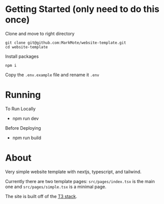 # Getting Started (only need to do this once)
Clone and move to right directory 
```
git clone git@github.com:MarkMote/website-template.git
cd website-template
```

Install packages 
```
npm i 
```

Copy the `.env.example` file and rename it `.env`


# Running
To Run Locally 
- npm run dev

Before Deploying 
- npm run build 

# About 
Very simple website template with nextjs, typescript, and tailwind. 

Currently there are two template pages: `src/pages/index.tsx` is the main one and `src/pages/simple.tsx` is a minimal page.

The site is built off of the [T3 stack](https://create.t3.gg/). 

